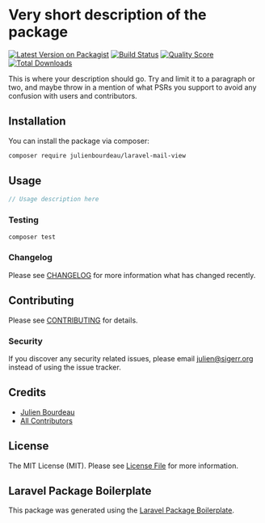 # Very short description of the package

[![Latest Version on Packagist](https://img.shields.io/packagist/v/julienbourdeau/laravel-mail-view.svg?style=flat-square)](https://packagist.org/packages/julienbourdeau/laravel-mail-view)
[![Build Status](https://img.shields.io/travis/julienbourdeau/laravel-mail-view/master.svg?style=flat-square)](https://travis-ci.org/julienbourdeau/laravel-mail-view)
[![Quality Score](https://img.shields.io/scrutinizer/g/julienbourdeau/laravel-mail-view.svg?style=flat-square)](https://scrutinizer-ci.com/g/julienbourdeau/laravel-mail-view)
[![Total Downloads](https://img.shields.io/packagist/dt/julienbourdeau/laravel-mail-view.svg?style=flat-square)](https://packagist.org/packages/julienbourdeau/laravel-mail-view)

This is where your description should go. Try and limit it to a paragraph or two, and maybe throw in a mention of what PSRs you support to avoid any confusion with users and contributors.

## Installation

You can install the package via composer:

```bash
composer require julienbourdeau/laravel-mail-view
```

## Usage

``` php
// Usage description here
```

### Testing

``` bash
composer test
```

### Changelog

Please see [CHANGELOG](CHANGELOG.md) for more information what has changed recently.

## Contributing

Please see [CONTRIBUTING](CONTRIBUTING.md) for details.

### Security

If you discover any security related issues, please email julien@sigerr.org instead of using the issue tracker.

## Credits

- [Julien Bourdeau](https://github.com/julienbourdeau)
- [All Contributors](../../contributors)

## License

The MIT License (MIT). Please see [License File](LICENSE.md) for more information.

## Laravel Package Boilerplate

This package was generated using the [Laravel Package Boilerplate](https://laravelpackageboilerplate.com).